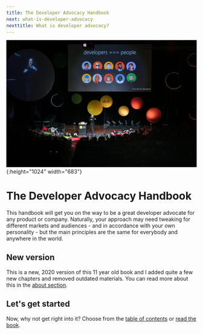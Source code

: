 ```yaml
---
title: The Developer Advocacy Handbook
next: what-is-developer-advocacy
nexttitle: What is developer advocacy?
---
```


![Chris Heilmann presenting at dotjs 2019 with a slide saying developers are people](images/cover.jpg){:height="1024" width="683"}

# The Developer Advocacy Handbook

This handbook will get you on the way to be a great developer advocate
for any product or company. Naturally, your approach may need tweaking for
different markets and audiences - and in accordance with your own
personality - but the main principles are the same for everybody and
anywhere in the world.

## New version 

This is a new, 2020 version of this 11 year old book and I added quite a few new chapters and removed outdated materials. You can read more about this in the [about section](about).

## Let's get started

Now, why not get right into it? Choose from the [table of contents](toc) or [read the book](what-is-developer-advocacy).



